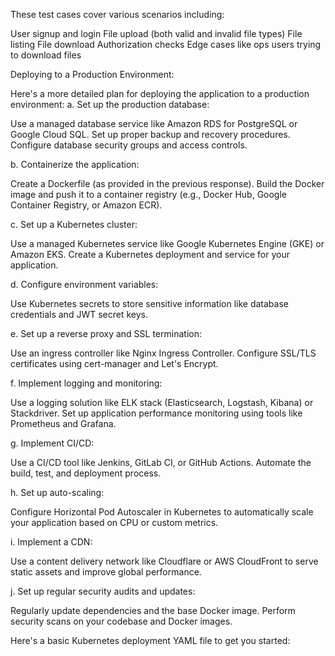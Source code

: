 These test cases cover various scenarios including:

User signup and login
File upload (both valid and invalid file types)
File listing
File download
Authorization checks
Edge cases like ops users trying to download files


Deploying to a Production Environment:

Here's a more detailed plan for deploying the application to a production environment:
a. Set up the production database:

Use a managed database service like Amazon RDS for PostgreSQL or Google Cloud SQL.
Set up proper backup and recovery procedures.
Configure database security groups and access controls.

b. Containerize the application:

Create a Dockerfile (as provided in the previous response).
Build the Docker image and push it to a container registry (e.g., Docker Hub, Google Container Registry, or Amazon ECR).

c. Set up a Kubernetes cluster:

Use a managed Kubernetes service like Google Kubernetes Engine (GKE) or Amazon EKS.
Create a Kubernetes deployment and service for your application.

d. Configure environment variables:

Use Kubernetes secrets to store sensitive information like database credentials and JWT secret keys.

e. Set up a reverse proxy and SSL termination:

Use an ingress controller like Nginx Ingress Controller.
Configure SSL/TLS certificates using cert-manager and Let's Encrypt.

f. Implement logging and monitoring:

Use a logging solution like ELK stack (Elasticsearch, Logstash, Kibana) or Stackdriver.
Set up application performance monitoring using tools like Prometheus and Grafana.

g. Implement CI/CD:

Use a CI/CD tool like Jenkins, GitLab CI, or GitHub Actions.
Automate the build, test, and deployment process.

h. Set up auto-scaling:

Configure Horizontal Pod Autoscaler in Kubernetes to automatically scale your application based on CPU or custom metrics.

i. Implement a CDN:

Use a content delivery network like Cloudflare or AWS CloudFront to serve static assets and improve global performance.

j. Set up regular security audits and updates:

Regularly update dependencies and the base Docker image.
Perform security scans on your codebase and Docker images.

Here's a basic Kubernetes deployment YAML file to get you started:

